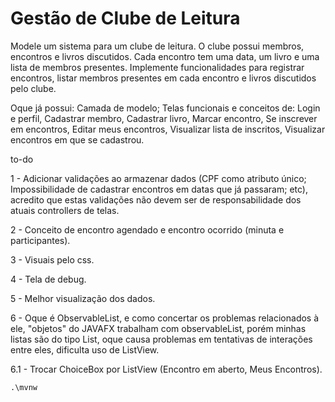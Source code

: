 # Gestão de Clube de Leitura

Modele um sistema para um clube de leitura. O clube possui membros, encontros e livros discutidos. Cada encontro tem uma data, um livro e uma lista de membros presentes. Implemente funcionalidades para registrar encontros, listar membros presentes em cada encontro e livros discutidos pelo clube.

Oque já possui: Camada de modelo; Telas funcionais e conceitos de: Login e perfil, Cadastrar membro, Cadastrar livro, Marcar encontro, Se inscrever em encontros, Editar meus encontros, Visualizar lista de inscritos, Visualizar encontros em que se cadastrou.  

to-do

1 - Adicionar validações ao armazenar dados (CPF como atributo único; Impossibilidade de cadastrar encontros em datas que já passaram; etc), acredito que estas validações não devem ser de responsabilidade dos atuais controllers de telas.

2 - Conceito de encontro agendado e encontro ocorrido (minuta e participantes).

3 - Visuais pelo css.

4 - Tela de debug.

5 - Melhor visualização dos dados.

6 - Oque é ObservableList, e como concertar os problemas relacionados à ele, "objetos" do JAVAFX trabalham com observableList, porém minhas listas são do tipo List<Classe>, oque causa problemas em tentativas de interações entre eles, dificulta uso de ListView.

6.1 - Trocar ChoiceBox por ListView (Encontro em aberto, Meus Encontros).

```shell
.\mvnw
```
